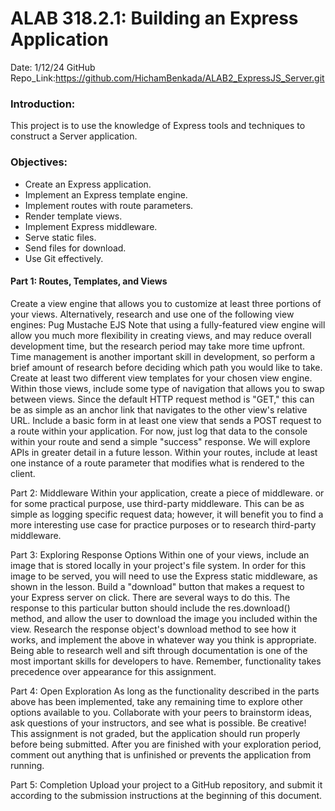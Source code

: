 # ALAB 318.2.1: Building an Express Application
Date: 1/12/24
GitHub Repo_Link:https://github.com/HichamBenkada/ALAB2_ExpressJS_Server.git

### Introduction:
This project is to use the knowledge of Express tools and techniques to construct a Server application.

### Objectives:
- Create an Express application.
- Implement an Express template engine.
- Implement routes with route parameters.
- Render template views.
- Implement Express middleware.
- Serve static files.
- Send files for download.
- Use Git effectively.

#### Part 1: Routes, Templates, and Views

Create a view engine that allows you to customize at least three portions of your views. 
Alternatively, research and use one of the following view engines:
Pug
Mustache
EJS
Note that using a fully-featured view engine will allow you much more flexibility in creating views, and may reduce overall development time, but the research period may take more time upfront. Time management is another important skill in development, so perform a brief amount of research before deciding which path you would like to take.
Create at least two different view templates for your chosen view engine.
Within those views, include some type of navigation that allows you to swap between views. Since the default HTTP request method is "GET," this can be as simple as an anchor link that navigates to the other view's relative URL.
Include a basic form in at least one view that sends a POST request to a route within your application. For now, just log that data to the console within your route and send a simple "success" response. We will explore APIs in greater detail in a future lesson.
Within your routes, include at least one instance of a route parameter that modifies what is rendered to the client.

Part 2: Middleware
Within your application, create a piece of middleware. or for some practical purpose, use third-party middleware. This can be as simple as logging specific request data; however, it will benefit you to find a more interesting use case for practice purposes or to research third-party middleware.

Part 3: Exploring Response Options
Within one of your views, include an image that is stored locally in your project's file system. In order for this image to be served, you will need to use the Express static middleware, as shown in the lesson.
Build a "download" button that makes a request to your Express server on click. There are several ways to do this.
The response to this particular button should include the res.download() method, and allow the user to download the image you included within the view.
Research the response object's download method to see how it works, and implement the above in whatever way you think is appropriate. Being able to research well and sift through documentation is one of the most important skills for developers to have.
Remember, functionality takes precedence over appearance for this assignment.

Part 4: Open Exploration
As long as the functionality described in the parts above has been implemented, take any remaining time to explore other options available to you. Collaborate with your peers to brainstorm ideas, ask questions of your instructors, and see what is possible. Be creative!
This assignment is not graded, but the application should run properly before being submitted. After you are finished with your exploration period,  comment out anything that is unfinished or prevents the application from running.

Part 5: Completion
Upload your project to a GitHub repository, and submit it according to the submission instructions at the beginning of this document.